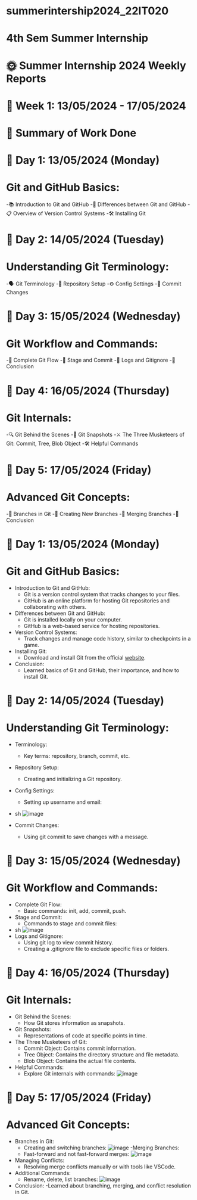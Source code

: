 # summerintership2024_22IT020
# 4th Sem Summer Internship
# 🌞 Summer Internship 2024 Weekly Reports
# 📅 Week 1: 13/05/2024 - 17/05/2024
# 📝 Summary of Work Done
# 📅 Day 1: 13/05/2024 (Monday)
# Git and GitHub Basics:
  -📚 Introduction to Git and GitHub
  -🔄 Differences between Git and GitHub
  -📋 Overview of Version Control Systems
  -🛠️ Installing Git
# 📅 Day 2: 14/05/2024 (Tuesday)
# Understanding Git Terminology:
  -🗣️ Git Terminology
  -📂 Repository Setup
  -⚙️ Config Settings
  -💾 Commit Changes
# 📅 Day 3: 15/05/2024 (Wednesday)
# Git Workflow and Commands:
  -🔄 Complete Git Flow
  -📝 Stage and Commit
  -📜 Logs and Gitignore
  -🏁 Conclusion
# 📅 Day 4: 16/05/2024 (Thursday)
# Git Internals:
  -🔍 Git Behind the Scenes
  -📸 Git Snapshots
  -⚔️ The Three Musketeers of Git: Commit, Tree, Blob Object
  -🛠️ Helpful Commands
# 📅 Day 5: 17/05/2024 (Friday)
# Advanced Git Concepts:
  -🌿 Branches in Git
  -🌱 Creating New Branches
  -🔀 Merging Branches
  -🏁 Conclusion
# 📅 Day 1: 13/05/2024 (Monday)
# Git and GitHub Basics:
 - Introduction to Git and GitHub:
    - Git is a version control system that tracks changes to your files.
    - GitHub is an online platform for hosting Git repositories and collaborating with others.
  - Differences between Git and GitHub:
    - Git is installed locally on your computer.
    - GitHub is a web-based service for hosting repositories.
  - Version Control Systems:
    - Track changes and manage code history, similar to checkpoints in a game.
  - Installing Git:
    - Download and install Git from the official [website](https://git-scm.com/downloads).
  - Conclusion:
    - Learned basics of Git and GitHub, their importance, and how to install Git.
# 📅 Day 2: 14/05/2024 (Tuesday)
# Understanding Git Terminology:
  - Terminology:
    - Key terms: repository, branch, commit, etc.
  - Repository Setup:
    - Creating and initializing a Git repository.
  - Config Settings:
    - Setting up username and email:
  - sh
  ![image](https://github.com/hemildesai0910/summerintership2024_22IT020/assets/147586274/533ad0ad-2255-40cf-8686-2b686681cd7e)

  - Commit Changes:
    - Using git commit to save changes with a message.
# 📅 Day 3: 15/05/2024 (Wednesday)
# Git Workflow and Commands:
  - Complete Git Flow:
    - Basic commands: init, add, commit, push.
  - Stage and Commit:
    - Commands to stage and commit files:
  - sh
  ![image](https://github.com/hemildesai0910/summerintership2024_22IT020/assets/147586274/cfef144d-656a-4939-92e2-425a8c4bcf78)
  - Logs and Gitignore:
    - Using git log to view commit history.
    - Creating a .gitignore file to exclude specific files or folders.
# 📅 Day 4: 16/05/2024 (Thursday)
# Git Internals:
  - Git Behind the Scenes:
    - How Git stores information as snapshots.
  - Git Snapshots:
    - Representations of code at specific points in time.
  - The Three Musketeers of Git:
    - Commit Object: Contains commit information.
    - Tree Object: Contains the directory structure and file metadata.
    - Blob Object: Contains the actual file contents.
  - Helpful Commands:
    - Explore Git internals with commands:
 ![image](https://github.com/hemildesai0910/summerintership2024_22IT020/assets/147586274/d094f032-7c4a-4d96-8d71-d617c857d081)
# 📅 Day 5: 17/05/2024 (Friday)
# Advanced Git Concepts:
  - Branches in Git:
    - Creating and switching branches:
  ![image](https://github.com/hemildesai0910/summerintership2024_22IT020/assets/147586274/db45834c-9716-4682-8935-f929c577449d)
  -Merging Branches:
    - Fast-forward and not fast-forward merges:
  ![image](https://github.com/hemildesai0910/summerintership2024_22IT020/assets/147586274/f6f7b180-e6ce-4bd9-b9b7-1a8e5efae118)
  - Managing Conflicts:
    - Resolving merge conflicts manually or with tools like VSCode.
  - Additional Commands:
    - Rename, delete, list branches:
 ![image](https://github.com/hemildesai0910/summerintership2024_22IT020/assets/147586274/b599204e-df0a-408d-a2e9-df76fff2f3bb)
  - Conclusion:
    -Learned about branching, merging, and conflict resolution in Git.
